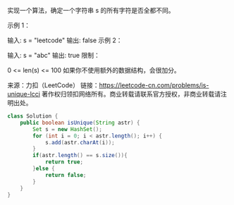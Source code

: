 实现一个算法，确定一个字符串 s 的所有字符是否全都不同。

示例 1：

输入: s = "leetcode"
输出: false 
示例 2：

输入: s = "abc"
输出: true
限制：

0 <= len(s) <= 100
如果你不使用额外的数据结构，会很加分。

来源：力扣（LeetCode）
链接：https://leetcode-cn.com/problems/is-unique-lcci
著作权归领扣网络所有。商业转载请联系官方授权，非商业转载请注明出处。



```java
class Solution {
    public boolean isUnique(String astr) {
        Set s = new HashSet();
        for (int i = 0; i < astr.length(); i++) {
            s.add(astr.charAt(i));
        }
        if(astr.length() == s.size()){
            return true;
        }else {
            return false;
        }
    }
}
```

